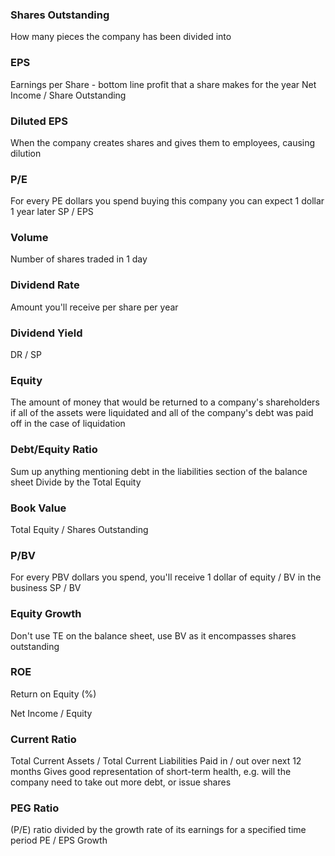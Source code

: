 ### Shares Outstanding

How many pieces the company has been divided into

### EPS

Earnings per Share - bottom line profit that a share makes for the year
Net Income / Share Outstanding

### Diluted EPS

When the company creates shares and gives them to employees, causing dilution

### P/E

For every PE dollars you spend buying this company you can expect 1 dollar 1 year later
SP / EPS

### Volume

Number of shares traded in 1 day

### Dividend Rate

Amount you'll receive per share per year

### Dividend Yield

DR / SP

### Equity

The amount of money that would be returned to a company's shareholders if all of the assets were liquidated and all of the company's debt was paid off in the case of liquidation

### Debt/Equity Ratio

Sum up anything mentioning debt in the liabilities section of the balance sheet
Divide by the Total Equity

### Book Value

Total Equity / Shares Outstanding

### P/BV

For every PBV dollars you spend, you'll receive 1 dollar of equity / BV in the business
SP / BV

### Equity Growth

Don't use TE on the balance sheet, use BV as it encompasses shares outstanding

### ROE

Return on Equity (%)

Net Income / Equity

### Current Ratio

Total Current Assets / Total Current Liabilities
Paid in / out over next 12 months
Gives good representation of short-term health, e.g. will the company need to take out more debt, or issue shares

### PEG Ratio

(P/E) ratio divided by the growth rate of its earnings for a specified time period
PE / EPS Growth
